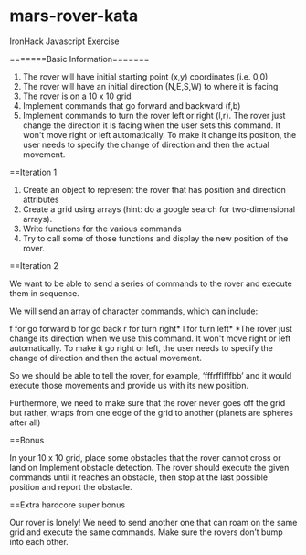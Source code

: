 # mars-rover-kata
IronHack Javascript Exercise 


=======Basic Information=======

1) The rover will have initial starting point (x,y) coordinates (i.e. 0,0)
2) The rover will have an initial direction (N,E,S,W) to where it is facing
3) The rover is on a 10 x 10 grid
4) Implement commands that go forward and backward (f,b)
5) Implement commands to turn the rover left or right (l,r). The rover just change the direction it is facing when the user sets this command. It won't move right or left automatically. To make it change its position, the user needs to specify the change of direction and then the actual movement.


==Iteration 1

1) Create an object to represent the rover that has position and direction attributes 
2) Create a grid using arrays (hint: do a google search for two-dimensional arrays). 
3) Write functions for the various commands 
4) Try to call some of those functions and display the new position of the rover.

==Iteration 2

We want to be able to send a series of commands to the rover and execute them in sequence.

We will send an array of character commands, which can include:

f for go forward
b for go back
r for turn right*
l for turn left*
*The rover just change its direction when we use this command. It won't move right or left automatically. To make it go right or left, the user needs to specify the change of direction and then the actual movement.

So we should be able to tell the rover, for example, ‘fffrfflfffbb’ and it would execute those movements and provide us with its new position.

Furthermore, we need to make sure that the rover never goes off the grid but rather, wraps from one edge of the grid to another (planets are spheres after all)

==Bonus

In your 10 x 10 grid, place some obstacles that the rover cannot cross or land on
Implement obstacle detection. The rover should execute the given commands until it reaches an obstacle, then stop at the last possible position and report the obstacle.


==Extra hardcore super bonus

Our rover is lonely! We need to send another one that can roam on the same grid and execute the same commands. Make sure the rovers don’t bump into each other.
